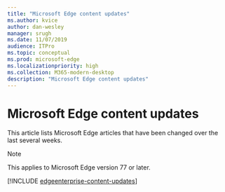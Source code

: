 ```yaml
---
title: "Microsoft Edge content updates"
ms.author: kvice
author: dan-wesley
manager: srugh
ms.date: 11/07/2019
audience: ITPro
ms.topic: conceptual
ms.prod: microsoft-edge
ms.localizationpriority: high
ms.collection: M365-modern-desktop
description: "Microsoft Edge content updates"
---
```


# Microsoft Edge content updates

This article lists Microsoft Edge articles that have been changed over the last several weeks.

> [!NOTE]
> This applies to Microsoft Edge version 77 or later.

[!INCLUDE [edgeenterprise-content-updates](./includes/edgeenterprise-content-updates.md)]
